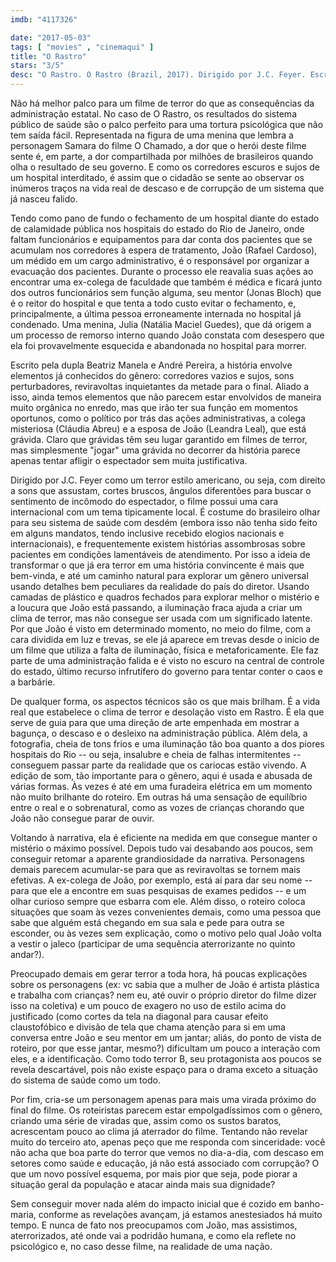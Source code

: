```yaml
---
imdb: "4117326"

date: "2017-05-03"
tags: [ "movies" , "cinemaqui" ]
title: "O Rastro"
stars: "3/5"
desc: "O Rastro. O Rastro (Brazil, 2017). Dirigido por J.C. Feyer. Escrito por Beatriz Manela, André Pereira. Com Leandra Leal (Leila), Rafael Cardoso (João), Cláudia Abreu (Olivia), Alice Wegmann (Alice), Jonas Bloch (Heitor), Felipe Camargo (Ricardo), Sura Berditchevsky (Enfermeira Clara), Júlia Lund (Reporter do Tempo), Kelzy Ecard (Enfermeira Bianca), Érico Brás (Marcio), Gustavo Novaes (Paulo cesar), Natália Maciel Guedes (Julia), Ricardo Ventura (Gerson), Alberto Flaksman (Dr. Fernando), Marcelo Olinto (Superintendente)."
---
```

Não há melhor palco para um filme de terror do que as consequências da administração estatal. No caso de O Rastro, os resultados do sistema público de saúde são o palco perfeito para uma tortura psicológica que não tem saída fácil. Representada na figura de uma menina que lembra a personagem Samara do filme O Chamado, a dor que o herói deste filme sente é, em parte, a dor compartilhada por milhões de brasileiros quando olha o resultado de seu governo. E como os corredores escuros e sujos de um hospital interditado, é assim que o cidadão se sente ao observar os inúmeros traços na vida real de descaso e de corrupção de um sistema que já nasceu falido.

Tendo como pano de fundo o fechamento de um hospital diante do estado de calamidade pública nos hospitais do estado do Rio de Janeiro, onde faltam funcionários e equipamentos para dar conta dos pacientes que se acumulam nos corredores à espera de tratamento, João (Rafael Cardoso), um médido em um cargo administrativo, é o responsável por organizar a evacuação dos pacientes. Durante o processo ele reavalia suas ações ao encontrar uma ex-colega de faculdade que também é médica e ficará junto dos outros funcionários sem função alguma, seu mentor (Jonas Bloch) que é o reitor do hospital e que tenta a todo custo evitar o fechamento, e, principalmente, a última pessoa erroneamente internada no hospital já condenado. Uma menina, Julia (Natália Maciel Guedes), que dá origem a um processo de remorso interno quando João constata com desespero que ela foi provavelmente esquecida e abandonada no hospital para morrer.

Escrito pela dupla Beatriz Manela e André Pereira, a história envolve elementos já conhecidos do gênero: corredores vazios e sujos, sons perturbadores, reviravoltas inquietantes da metade para o final. Aliado a isso, ainda temos elementos que não parecem estar envolvidos de maneira muito orgânica no enredo, mas que irão ter sua função em momentos oportunos, como o político por trás das ações administrativas, a colega misteriosa (Cláudia Abreu) e a esposa de João (Leandra Leal), que está grávida. Claro que grávidas têm seu lugar garantido em filmes de terror, mas simplesmente "jogar" uma grávida no decorrer da história parece apenas tentar afligir o espectador sem muita justificativa.

Dirigido por J.C. Feyer como um terror estilo americano, ou seja, com direito a sons que assustam, cortes bruscos, ângulos diferentões para buscar o sentimento de incômodo do espectador, o filme possui uma cara internacional com um tema tipicamente local. É costume do brasileiro olhar para seu sistema de saúde com desdém (embora isso não tenha sido feito em alguns mandatos, tendo inclusive recebido elogios nacionais e internacionais), e frequentemente existem histórias assombrosas sobre pacientes em condições lamentáveis de atendimento. Por isso a ideia de transformar o que já era terror em uma história convincente é mais que bem-vinda, e até um caminho natural para explorar um gênero universal usando detalhes bem peculiares da realidade do país do diretor. Usando camadas de plástico e quadros fechados para explorar melhor o mistério e a loucura que João está passando, a iluminação fraca ajuda a criar um clima de terror, mas não consegue ser usada com um significado latente. Por que João é visto em determinado momento, no meio do filme, com a cara dividida em luz e trevas, se ele já aparece em trevas desde o início de um filme que utiliza a falta de iluminação, física e metaforicamente. Ele faz parte de uma administração falida e é visto no escuro na central de controle do estado, último recurso infrutífero do governo para tentar conter o caos e a barbárie.

De qualquer forma, os aspectos técnicos são os que mais brilham. É a vida real que estabelece o clima de terror e desolação visto em Rastro. É ela que serve de guia para que uma direção de arte empenhada em mostrar a bagunça, o descaso e o desleixo na administração pública. Além dela, a fotografia, cheia de tons frios e uma iluminação tão boa quanto a dos piores hospitais do Rio -- ou seja, insalubre e cheia de falhas intermitentes -- conseguem passar parte da realidade que os cariocas estão vivendo. A edição de som, tão importante para o gênero, aqui é usada e abusada de várias formas. Às vezes é até em uma furadeira elétrica em um momento não muito brilhante do roteiro. Em outras há uma sensação de equilíbrio entre o real e o sobrenatural, como as vozes de crianças chorando que João não consegue parar de ouvir.

Voltando à narrativa, ela é eficiente na medida em que consegue manter o mistério o máximo possível. Depois tudo vai desabando aos poucos, sem conseguir retomar a aparente grandiosidade da narrativa. Personagens demais parecem acumular-se para que as reviravoltas se tornem mais efetivas. A ex-colega de João, por exemplo, está aí para dar seu nome -- para que ele a encontre em suas pesquisas de exames pedidos -- e um olhar curioso sempre que esbarra com ele. Além disso, o roteiro coloca situações que soam às vezes convenientes demais, como uma pessoa que sabe que alguém está chegando em sua sala e pede para outra se esconder, ou às vezes sem explicação, como o motivo pelo qual João volta a vestir o jaleco (participar de uma sequência aterrorizante no quinto andar?).

Preocupado demais em gerar terror a toda hora, há poucas explicações sobre os personagens (ex: vc sabia que a mulher de João é artista plástica e trabalha com crianças? nem eu, até ouvir o próprio diretor do filme dizer isso na coletiva) e um pouco de exagero no uso de estilo acima do justificado (como cortes da tela na diagonal para causar efeito claustofóbico e divisão de tela que chama atenção para si em uma conversa entre João e seu mentor em um jantar; aliás, do ponto de vista de roteiro, por que esse jantar, mesmo?) dificultam um pouco a interação com eles, e a identificação. Como todo terror B, seu protagonista aos poucos se revela descartável, pois não existe espaço para o drama exceto a situação do sistema de saúde como um todo.

Por fim, cria-se um personagem apenas para mais uma virada próximo do final do filme. Os roteiristas parecem estar empolgadíssimos com o gênero, criando uma série de viradas que, assim como os sustos baratos, acrescentam pouco ao clima já aterrador do filme. Tentando não revelar muito do terceiro ato, apenas peço que me responda com sinceridade: você não acha que boa parte do terror que vemos no dia-a-dia, com descaso em setores como saúde e educação, já não está associado com corrupção? O que um novo possível esquema, por mais pior que seja, pode piorar a situação geral da população e atacar ainda mais sua dignidade?

Sem conseguir mover nada além do impacto inicial que é cozido em banho-maria, conforme as revelações avançam, já estamos anestesiados há muito tempo. E nunca de fato nos preocupamos com João, mas assistimos, aterrorizados, até onde vai a podridão humana, e como ela reflete no psicológico e, no caso desse filme, na realidade de uma nação.
